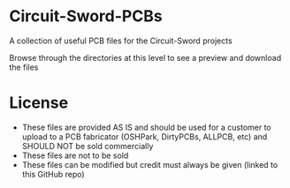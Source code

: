 # Circuit-Sword-PCBs
A collection of useful PCB files for the Circuit-Sword projects

Browse through the directories at this level to see a preview and download the files

# License
* These files are provided AS IS and should be used for a customer to upload to a PCB fabricator (OSHPark, DirtyPCBs, ALLPCB, etc) and SHOULD NOT be sold commercially
* These files are not to be sold
* These files can be modified but credit must always be given (linked to this GitHub repo)
